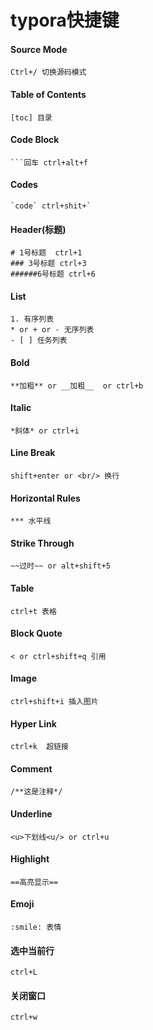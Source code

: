 # typora快捷键

#### Source Mode

```
Ctrl+/ 切换源码模式
```

#### Table of Contents

```
[toc] 目录
```

#### Code Block

```
​```回车 ctrl+alt+f
```

#### Codes

```
`code` ctrl+shit+`
```

#### Header(标题)

```
# 1号标题  ctrl+1
### 3号标题 ctrl+3
######6号标题 ctrl+6
```

#### List

```
1. 有序列表
* or + or - 无序列表
- [ ] 任务列表
```

#### Bold

```
**加粗** or __加粗__  or ctrl+b
```

#### Italic

```
*斜体* or ctrl+i
```

#### Line Break

```
shift+enter or <br/> 换行
```

#### Horizontal Rules

```
*** 水平线
```

#### Strike Through

```
~~过时~~ or alt+shift+5
```

#### Table

```
ctrl+t 表格
```

#### Block Quote

```
< or ctrl+shift+q 引用
```

#### Image

```
ctrl+shift+i 插入图片
```

#### Hyper Link

```
ctrl+k  超链接
```

#### Comment

```
/**这是注释*/
```

#### Underline

```
<u>下划线<u/> or ctrl+u
```

#### Highlight

```
==高亮显示== 
```

#### Emoji

```
:smile: 表情
```

#### 选中当前行

```
ctrl+L
```

#### 关闭窗口

```
ctrl+w
```